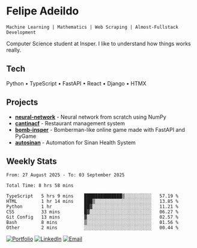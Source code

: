 # Felipe Adeildo

```
Machine Learning | Mathematics | Web Scraping | Almost-Fullstack Development
```

Computer Science student at Insper. I like to understand how things works really.

## Tech
Python • TypeScript • FastAPI • React • Django • HTMX

## Projects
- **[neural-network](https://github.com/felipeadeildo/neural-network)** - Neural network from scratch using NumPy
- **[cantinacf](https://github.com/felipeadeildo/cantinacf)** - Restaurant management system
- **[bomb-insper](https://github.com/insper-dev/bomb)** - Bomberman-like online game made with FastAPI and PyGame 
- **[autosinan](https://github.com/felipeadeildo/autosinan)** - Automation for Sinan Health System

## Weekly Stats
<!--START_SECTION:waka-->

```ansi
From: 27 August 2025 - To: 03 September 2025

Total Time: 8 hrs 58 mins

TypeScript   5 hrs 9 mins    ██████████████▒░░░░░░░░░░   57.19 %
HTML         1 hr 14 mins    ███▒░░░░░░░░░░░░░░░░░░░░░   13.85 %
Python       1 hr            ██▓░░░░░░░░░░░░░░░░░░░░░░   11.21 %
CSS          33 mins         █▓░░░░░░░░░░░░░░░░░░░░░░░   06.27 %
Git Config   13 mins         ▓░░░░░░░░░░░░░░░░░░░░░░░░   02.57 %
Bash         8 mins          ▒░░░░░░░░░░░░░░░░░░░░░░░░   01.56 %
Other        2 mins          ░░░░░░░░░░░░░░░░░░░░░░░░░   00.44 %
```

<!--END_SECTION:waka-->

[![Portfolio](https://img.shields.io/badge/felipeadeildo.com-FF6B6B?style=flat-square&logo=firefox&logoColor=white)](https://felipeadeildo.com)
[![LinkedIn](https://img.shields.io/badge/LinkedIn-0077B5?style=flat-square&logo=linkedin&logoColor=white)](https://linkedin.com/in/felipeadeildo)
[![Email](https://img.shields.io/badge/Email-D14836?style=flat-square&logo=gmail&logoColor=white)](mailto:contato@felipeadeildo.com)
